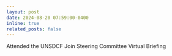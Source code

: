 ```yaml
---
layout: post
date: 2024-08-20 07:59:00-0400
inline: true
related_posts: false
---
```


Attended the UNSDCF Join Steering Committee Virtual Briefing